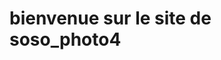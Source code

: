 <html>
<head>
    <title>site-sosophoto4</title>
</head>
<body>
  <h1>bienvenue sur le site de soso_photo4</h1>
  <img src="file:///C:/Users/soanb/Pictures/club%20photo/light%20painting/DRAGON.JPG" height="200>
</body>
</html>

